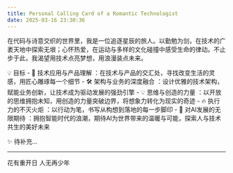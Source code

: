 ```yaml
---
title: Personal Calling Card of a Romantic Technologist
date: 2025-03-16 23:30:36
---
```

在代码与诗意交织的世界里，我是一位追逐星辰的旅人。以勤勉为剑，在技术的广袤天地中探索无垠；心怀热爱，在运动与多样的文化碰撞中感受生命的律动。不止步于此，我渴望用技术点亮梦想，用浪漫装点未来。

💡 目标
    - 🌟 技术应用与产品理解 ：在技术与产品的交汇处，寻找改变生活的灵感，用匠心雕琢每一个细节
    - 🛠️ 架构与业务的深度融合 ：设计优雅的技术架构，赋能业务创新，让技术成为驱动发展的强劲引擎
    - 💡 思维与创造的力量 ：以开放的思维拥抱未知，用创造的力量突破边界，将想象力转化为现实的奇迹
    - 🔥 执行力的不灭火炬 ：以行动为笔，书写从构想到落地的每一步脚印
    - 🤖 对AI发展的无限期待 ：拥抱智能时代的浪潮，期待AI为世界带来的温暖与可能，探索人与技术共生的美好未来
    
✨ 待补充...

- - -
花有重开日
人无再少年
